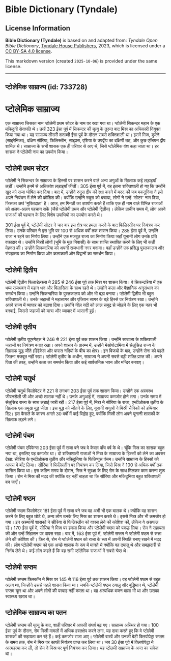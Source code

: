 # Bible Dictionary (Tyndale)

## License Information

**Bible Dictionary (Tyndale)** is based on and adapted from: _Tyndale Open Bible Dictionary_, [Tyndale House Publishers](https://tyndaleopenresources.com/), 2023, which is licensed under a [CC BY-SA 4.0 license](https://creativecommons.org/licenses/by-sa/4.0/legalcode.en).

This markdown version (created `2025-10-06`) is provided under the same license.



--------------------------------

## प्टोलेमिक साम्राज्य (id: 733728)

प्टोलेमिक साम्राज्य
===================

एक साम्राज्य जिसका नाम प्टोलेमी प्रथम सोटर के नाम पर रखा गया था। प्टोलेमी सिकन्दर महान के एक मकिदुनी सेनापति थे। उन्हें 323 ईसा पूर्व में सिकन्दर की मृत्यु के तुरन्त बाद मिस्र का अधिकारी नियुक्त किया गया था। यह साम्राज्य तीसरी शताब्दी ईसा पूर्व के दौरान सबसे शक्तिशाली था। इसमें मिस्र, कुरेने (साइरेनिका), दक्षिण सीरिया, फिलिस्तीन, साइप्रस, एशिया के उपद्वीप का दक्षिणी तट, और कुछ एजियन द्वीप शामिल थे। साम्राज्य के सभी शासक एक ही परिवार से आए थे, जिसे प्टोलेमिक वंश कहा जाता था। हर शासक ने प्टोलेमी नाम का उपयोग किया।

प्टोलेमी प्रथम सोटर
-------------------

प्टोलेमी ने सिकन्दर के साम्राज्य के हिस्सों पर शासन करने वाले अन्य अगुओं के खिलाफ कई लड़ाइयाँ लड़ीं। उन्होंने इनमें से अधिकांश लड़ाइयाँ जीतीं। 305 ईसा पूर्व में, वह इतना शक्तिशाली हो गए कि उन्होंने खुद को राजा घोषित कर दिया। बाद में, उन्होंने रुदुस द्वीप की रक्षा करने में मदद की जब मकदूनिया ने इसे अपने नियंत्रण में लेने की कोशिश की। क्योंकि उन्होंने रुदुस को बचाया, लोगों ने उन्हें 'सोटर' नाम दिया, जिसका अर्थ 'मुक्तिदाता' है। आज, हम गिनती का उपयोग करते हैं ताकि एक ही नाम वाले विभिन्न राजाओं को अलग\-अलग पहचान सकें (जैसे प्टोलेमी प्रथम और प्टोलेमी द्वितीय)। लेकिन प्राचीन समय में, लोग अपने राजाओं की पहचान के लिए विशेष उपाधियों का उपयोग करते थे।

301 ईसा पूर्व में, प्टोलेमी सोटर ने चार बार इस क्षेत्र पर हमला करने के बाद फिलिस्तीन पर नियंत्रण कर लिया। उनके परिवार ने इस भूमि पर 100 से अधिक वर्षों तक शासन किया। 285 ईसा पूर्व में, उन्होंने राजा न रहने का निर्णय लिया। उन्होंने एक मजबूत राज्य का निर्माण किया जहाँ यूनानी लोग उनके प्रति वफादार थे। उन्होंने मिस्री लोगों (भूमि के मूल निवासी) के साथ शान्ति स्थापित करने के लिए भी कड़ी मेहनत की। उन्होंने सिकन्दरिया को अपनी राजधानी नगर बनाया। वहाँ उन्होंने एक प्रसिद्ध पुस्तकालय और संग्रहालय का निर्माण किया और कलाकारों और विद्वानों का समर्थन किया।

प्टोलेमी द्वितीय
----------------

प्टोलेमी द्वितीय फिलाडेल्फस ने 285 से 246 ईसा पूर्व तक मिस्र पर शासन किया। वे सिकन्दरिया में एक भव्य राजभवन में महान धन और विलासिता के साथ रहते थे। उन्होंने कला और वैज्ञानिक अनुसंधान का समर्थन किया। उन्होंने सिकन्दरिया के पुस्तकालय को और भी बड़ा बनाया। प्टोलेमी द्वितीय भी बहुत शक्तिशाली थे। उनके जहाजों ने महासागर और एजियन सागर के बड़े हिस्से पर नियंत्रण रखा। उन्होंने अपने राज्य में व्यापार को बढ़ावा दिया। उन्होंने नील नदी को लाल समुद्र से जोड़ने के लिए एक नहर भी बनवाई, जिससे जहाजों को यात्रा और व्यापार में आसानी हुई।

प्टोलेमी तृतीय
--------------

प्टोलेमी तृतीय यूएरगेट्स ने 246 से 221 ईसा पूर्व तक शासन किया। उन्होंने साम्राज्य के शक्तिशाली जहाजों पर नियंत्रण बनाए रखा। अपने शासन के प्रारम्भ में, उन्होंने मेसोपोटामिया में सेलुसिड राज्य के खिलाफ युद्ध जीते (हिद्देकेल और फरात नदियों के बीच का क्षेत्र)। इन विजयों के बाद, उन्होंने सेना को पहले जितना मजबूत नहीं रखा। प्टोलेमी तृतीय के अधीन, साम्राज्य ने अपनी सबसे बड़ी शक्ति प्राप्त की। अपने पिता की तरह, उन्होंने कला का समर्थन किया और कई सार्वजनिक भवन और मन्दिर बनवाए।

प्टोलेमी चतुर्थ
---------------

प्टोलेमी चतुर्थ फिलोपेटर ने 221 से लगभग 203 ईसा पूर्व तक शासन किया। उन्होंने एक अस्वस्थ जीवनशैली जी और अच्छे शासक नहीं थे। उनके अगुआई में, साम्राज्य कमजोर होने लगा। उनके समय में सेलुसिड राज्य के साथ लड़ाई जारी रही। 217 ईसा पूर्व में, मिस्र ने सीरिया के राजा, एन्टीओकस तृतीय के खिलाफ एक प्रमुख युद्ध जीता। इस युद्ध को जीतने के लिए, यूनानी अगुओं ने मिस्री सैनिकों को हथियार दिए। इस फैसले के कारण अगले 30 वर्षों में कई विद्रोह हुए, क्योंकि मिस्री लोग अपने यूनानी शासकों के खिलाफ लड़ने लगे।

प्टोलेमी पंचम
-------------

प्टोलेमी पंचम एपिफेन्स 203 ईसा पूर्व में राजा बने जब वे केवल पाँच वर्ष के थे। चूंकि मिस्र का शासक बहुत नया था, इसलिए यह कमजोर था। दो शक्तिशाली राजाओं ने मिस्र के साम्राज्य के हिस्सों को लेने का अवसर देखा: सीरिया के एन्टीओकस तृतीय और मकिदुनिया के फिलिप्पुस पंचम। उन्होंने साम्राज्य के हिस्सों को आपस में बाँट लिया। सीरिया ने फिलिस्तीन पर नियंत्रण कर लिया, जिसे मिस्र ने 100 से अधिक वर्षों तक शासित किया था। इस कठिन समय के दौरान, मिस्र ने सुरक्षा के लिए रोम के साथ मिलकर काम करना शुरू किया। रोम ने मिस्र की मदद की क्योंकि वह नहीं चाहता था कि सीरिया और मकिदुनिया बहुत शक्तिशाली बन जाएँ।

प्टोलेमी षष्ठम
--------------

प्टोलेमी षष्ठम फिलोमेटर 181 ईसा पूर्व में राजा बने जब वह अभी भी एक बालक थे। क्योंकि वह शासन करने के लिए बहुत छोटे थे, अन्य लोग उनके लिए मिस्र का शासन करते थे। इससे मिस्र और भी कमजोर हो गया। इन अस्थायी शासकों ने सीरिया से फिलिस्तीन को वापस लेने की कोशिश की, लेकिन वे असफल रहे। 170 ईसा पूर्व में, सीरिया ने मिस्र पर हमला किया और प्टोलेमी षष्ठम को पकड़ लिया। रोम ने सहायता की और उन्हें सिंहासन पर वापस रखा। बाद में, 163 ईसा पूर्व में, प्टोलेमी सप्तम ने प्टोलेमी षष्ठम से सत्ता लेने की कोशिश की। फिर से, रोम ने प्टोलेमी षष्ठम को राजा के रूप में अपनी स्थिति बनाए रखने में मदद की। लोग प्टोलेमी षष्ठम को एक अच्छे शासक के रूप में मानते थे क्योंकि वह दयालु थे और समझदारी से निर्णय लेते थे। कई लोग कहते हैं कि वह सभी प्टॉलेमिक राजाओं में सबसे श्रेष्ठ थे।

प्टोलेमी सप्तम
--------------

प्टोलेमी सप्तम फिस्कॉन ने मिस्र पर 145 से 116 ईसा पूर्व तक शासन किया। वह प्टोलेमी षष्ठम से बहुत अलग था, जिन्होंने उससे पहले शासन किया था। जबकि प्टोलेमी षष्ठम दयालु और बुद्धिमान थे, प्टोलेमी सप्तम क्रूर था और अपने लोगों की परवाह नहीं करता था। वह अत्यधिक वजन वाला भी था और उसका स्वास्थ्य खराब था।

प्टोलेमिक साम्राज्य का पतन
--------------------------

प्टोलेमी सप्तम की मृत्यु के बाद, शाही परिवार में आपसी संघर्ष बढ़ गए। साम्राज्य अस्थिर हो गया। 100 ईसा पूर्व के दौरान, रोम मिस्री मामलों में अधिक हस्तक्षेप करने लगा, यह दावा करते हुए कि वे प्टोलेमी शासकों की सहायता कर रहे हैं। कई कमजोर राजा आए। प्टोलेमी बारवें और उनकी बेटी क्लियोपेट्रा सप्तम के समय तक, रोम ने मिस्र पर काफी नियंत्रण प्राप्त कर लिया था। जब 30 ईसा पूर्व में क्लियोपेट्रा ने आत्महत्या कर ली, तो रोम ने मिस्र पर पूर्ण नियंत्रण कर लिया। यह प्टोलमी साम्राज्य के अन्त का संकेत था।


